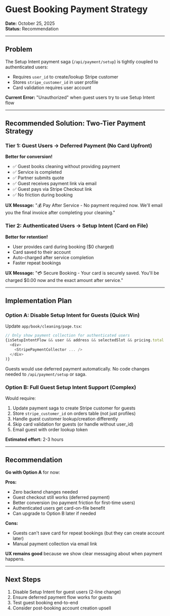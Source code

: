 # Guest Booking Payment Strategy

**Date:** October 25, 2025  
**Status:** Recommendation  

---

## Problem

The Setup Intent payment saga (`/api/payment/setup`) is tightly coupled to authenticated users:
- Requires `user_id` to create/lookup Stripe customer
- Stores `stripe_customer_id` in user profile
- Card validation requires user account

**Current Error:** "Unauthorized" when guest users try to use Setup Intent flow

---

## Recommended Solution: Two-Tier Payment Strategy

### Tier 1: Guest Users → Deferred Payment (No Card Upfront)
**Better for conversion!**

- ✅ Guest books cleaning without providing payment
- ✅ Service is completed
- ✅ Partner submits quote
- ✅ Guest receives payment link via email
- ✅ Guest pays via Stripe Checkout link
- ✅ No friction during booking

**UX Message:**
"💰 Pay After Service - No payment required now. We'll email you the final invoice after completing your cleaning."

### Tier 2: Authenticated Users → Setup Intent (Card on File)
**Better for retention!**

- User provides card during booking ($0 charged)
- Card saved to their account
- Auto-charged after service completion
- Faster repeat bookings

**UX Message:**
"💳 Secure Booking - Your card is securely saved. You'll be charged $0.00 now and the exact amount after service."

---

## Implementation Plan

### Option A: Disable Setup Intent for Guests (Quick Win)

Update `app/book/cleaning/page.tsx`:

```typescript
// Only show payment collection for authenticated users
{isSetupIntentFlow && user && address && selectedSlot && pricing.total > 0 && (
  <div>
    <StripePaymentCollector ... />
  </div>
)}
```

Guests would use deferred payment automatically. No code changes needed to `/api/payment/setup` or saga.

### Option B: Full Guest Setup Intent Support (Complex)

Would require:
1. Update payment saga to create Stripe customer for guests
2. Store `stripe_customer_id` on orders table (not just profiles)
3. Handle guest customer lookup/creation differently
4. Skip card validation for guests (or handle without user_id)
5. Email guest with order lookup token

**Estimated effort:** 2-3 hours

---

## Recommendation

**Go with Option A** for now:

**Pros:**
- Zero backend changes needed
- Guest checkout still works (deferred payment)
- Better conversion (no payment friction for first-time users)
- Authenticated users get card-on-file benefit
- Can upgrade to Option B later if needed

**Cons:**
- Guests can't save card for repeat bookings (but they can create account later)
- Manual payment collection via email link

**UX remains good** because we show clear messaging about when payment happens.

---

## Next Steps

1. Disable Setup Intent for guest users (2-line change)
2. Ensure deferred payment flow works for guests
3. Test guest booking end-to-end
4. Consider post-booking account creation upsell
